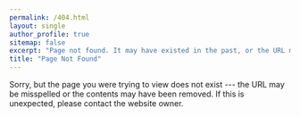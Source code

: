 ```yaml
---
permalink: /404.html
layout: single
author_profile: true
sitemap: false
excerpt: "Page not found. It may have existed in the past, or the URL may be incorrect."
title: "Page Not Found"
---
```


Sorry, but the page you were trying to view does not exist --- the URL may be
misspelled or the contents may have been removed. If this is unexpected, please
contact the website owner.

<script>
  var GOOG_FIXURL_LANG = 'en';
  var GOOG_FIXURL_SITE = '{{ site.url }}'
</script>
<script src="https://linkhelp.clients.google.com/tbproxy/lh/wm/fixurl.js">
</script>
